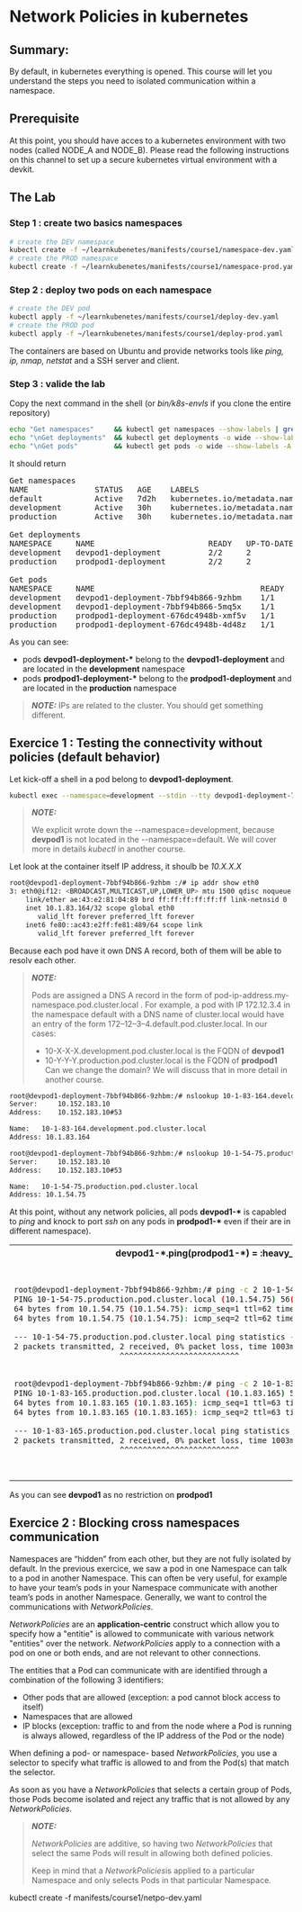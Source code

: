 # Network Policies in kubernetes

## Summary: 
By default, in kubernetes everything is opened. This course will let you understand the steps you need to isolated communication within a namespace.

## Prerequisite

At this point, you should have acces to a kubernetes environment with two nodes (called NODE_A and NODE_B).
Please read the following instructions on this channel to set up a secure kubernetes virtual environment with a devkit.

## The Lab

### Step 1 : create two basics namespaces 

```bash
# create the DEV namespace
kubectl create -f ~/learnkubenetes/manifests/course1/namespace-dev.yaml
# create the PROD namespace
kubectl create -f ~/learnkubenetes/manifests/course1/namespace-prod.yaml
```

### Step 2 : deploy two pods on each namespace

```bash
# create the DEV pod
kubectl apply -f ~/learnkubenetes/manifests/course1/deploy-dev.yaml
# create the PROD pod
kubectl apply -f ~/learnkubenetes/manifests/course1/deploy-prod.yaml
```
The containers are based on Ubuntu and provide networks tools like *ping, ip, nmap, netstat* and a SSH server and client.

### Step 3 : valide the lab
Copy the next command in the shell (or *bin/k8s-envls* if you clone the entire repository)
```bash
echo "Get namespaces"     && kubectl get namespaces --show-labels | grep -v "^kube"  
echo "\nGet deployments"  && kubectl get deployments -o wide --show-labels -A | grep -v "^kube"
echo "\nGet pods"         && kubectl get pods -o wide --show-labels -A | grep -v "^kube"
```

It should return
<pre>
Get namespaces
NAME              STATUS   AGE    LABELS
default           Active   7d2h   kubernetes.io/metadata.name=default
development       Active   30h    kubernetes.io/metadata.name=development,name=development
production        Active   30h    kubernetes.io/metadata.name=production,name=production

Get deployments
NAMESPACE     NAME                        READY   UP-TO-DATE   AVAILABLE   AGE    CONTAINERS   IMAGES                  SELECTOR         LABELS
development   devpod1-deployment          2/2     2            2           Ss     devctd1      capso/capsonet:latest   app=devpod1      app=devpod1
production    prodpod1-deployment         2/2     2            2           Ss     prodctd1     capso/capsonet:latest   app=prodpod1     app=prodpod1

Get pods
NAMESPACE     NAME                                   READY   STATUS    RESTARTS  AGE  IP             NODE     LABELS
development   devpod1-deployment-7bbf94b866-9zhbm    1/1     Running   0         35m  10.1.83.164    NODE_A   app=devpod1,pod-template-hash=7bbf94b866
development   devpod1-deployment-7bbf94b866-5mq5x    1/1     Running   0         35m  10.1.54.74     NODE_B   app=devpod1,pod-template-hash=7bbf94b866
production    prodpod1-deployment-676dc4948b-xmf5v   1/1     Running   0         53s  10.1.83.165    NODE_A   app=prodpod1,pod-template-hash=676dc4948b
production    prodpod1-deployment-676dc4948b-4d48z   1/1     Running   0         53s  10.1.54.75     NODE_B   app=prodpod1,pod-template-hash=676dc4948b
</pre>

As you can see:
- pods **devpod1-deployment-\*** belong to the **devpod1-deployment** and are located in the **development** namespace
- pods **prodpod1-deployment-\*** belong to the **prodpod1-deployment** and are located in the **production** namespace

> **_NOTE:_**  IPs are related to the cluster. You should get something different. 

## Exercice 1 : Testing the connectivity without policies (default behavior)

Let kick-off a shell in a pod belong to **devpod1-deployment**. 

```bash
kubectl exec --namespace=development --stdin --tty devpod1-deployment-7bbf94b866-9zhbm  -- /bin/bash
```
> **_NOTE:_** 
>
>We explicit wrote down the --namespace=development, because **devpod1** is not located in the --namespace=default. We will cover more in details *kubectl* in another course.

Let look at the container itself IP address, it shoulb be *10.X.X.X*

```bash
root@devpod1-deployment-7bbf94b866-9zhbm :/# ip addr show eth0
3: eth0@if12: <BROADCAST,MULTICAST,UP,LOWER_UP> mtu 1500 qdisc noqueue state UP group default 
    link/ether ae:43:e2:81:04:89 brd ff:ff:ff:ff:ff:ff link-netnsid 0
    inet 10.1.83.164/32 scope global eth0
       valid_lft forever preferred_lft forever
    inet6 fe80::ac43:e2ff:fe81:489/64 scope link 
       valid_lft forever preferred_lft forever
```
Because each pod have it own DNS A record, both of them will be able to resolv each other.

> **_NOTE:_**  
>
>Pods are assigned a DNS A record in the form of pod-ip-address.my-namespace.pod.cluster.local . For example, a pod with IP 172.12.3.4 in the namespace default with a DNS name of cluster.local would have an entry of the form 172–12–3–4.default.pod.cluster.local. In our cases:
> - 10-X-X-X.development.pod.cluster.local is the FQDN of **devpod1** 
> - 10-Y-Y-Y.production.pod.cluster.local is the FQDN of **prodpod1** 
> Can we change the domain? We will discuss that in more detail in another course.
```bash
root@devpod1-deployment-7bbf94b866-9zhbm:/# nslookup 10-1-83-164.development.pod.cluster.local
Server:		10.152.183.10
Address:	10.152.183.10#53

Name:	10-1-83-164.development.pod.cluster.local
Address: 10.1.83.164

root@devpod1-deployment-7bbf94b866-9zhbm:/# nslookup 10-1-54-75.production.pod.cluster.local
Server:		10.152.183.10
Address:	10.152.183.10#53

Name:	10-1-54-75.production.pod.cluster.local
Address: 10.1.54.75
```

At this point, without any network policies, all pods **devpod1-\*** is capabled to *ping* and knock to port *ssh* on any pods in **prodpod1-\*** even if their are in different namespace).

<table>
<tr>
<th>
devpod1-*.ping(prodpod1-*) = :heavy_check_mark:
</th>
<th>
devpod1-*.nmap(prodpod1-*,22) = :heavy_check_mark:
</th>
</tr>
<tr>
<td>

```bash
root@devpod1-deployment-7bbf94b866-9zhbm:/# ping -c 2 10-1-54-75.production.pod.cluster.local 
PING 10-1-54-75.production.pod.cluster.local (10.1.54.75) 56(84) bytes of data.
64 bytes from 10.1.54.75 (10.1.54.75): icmp_seq=1 ttl=62 time=0.520 ms
64 bytes from 10.1.54.75 (10.1.54.75): icmp_seq=2 ttl=62 time=0.583 ms

--- 10-1-54-75.production.pod.cluster.local ping statistics ---
2 packets transmitted, 2 received, 0% packet loss, time 1003ms
                       ^^^^^^^^^^^^^^^^^^^^^^^^^^


root@devpod1-deployment-7bbf94b866-9zhbm:/# ping -c 2 10-1-83-165.production.pod.cluster.local 
PING 10-1-83-165.production.pod.cluster.local (10.1.83.165) 56(84) bytes of data.
64 bytes from 10.1.83.165 (10.1.83.165): icmp_seq=1 ttl=63 time=0.031 ms
64 bytes from 10.1.83.165 (10.1.83.165): icmp_seq=2 ttl=63 time=0.055 ms

--- 10-1-83-165.production.pod.cluster.local ping statistics ---
2 packets transmitted, 2 received, 0% packet loss, time 1003ms
                       ^^^^^^^^^^^^^^^^^^^^^^^^^^
```

</td>

<td>

```bash
root@devpod1-deployment-7bbf94b866-9zhbm:/# nmap 10-1-54-75.production.pod.cluster.local -p 22
Starting Nmap 7.80 ( https://nmap.org ) at 2023-02-28 18:20 EST
Nmap scan report for 10-1-54-75.production.pod.cluster.local (10.1.54.75)
Host is up (0.00067s latency).

PORT   STATE SERVICE
22/tcp open  ssh 
^^^^^^^^^^^^^^^^^

Nmap done: 1 IP address (1 host up) scanned in 0.32 seconds

root@devpod1-deployment-7bbf94b866-9zhbm:/# nmap 10-1-83-165.production.pod.cluster.local -p 22
Starting Nmap 7.80 ( https://nmap.org ) at 2023-02-28 18:20 EST
Nmap scan report for 10-1-83-165.production.pod.cluster.local (10.1.83.165)
Host is up (0.000055s latency).

PORT   STATE SERVICE
22/tcp open  ssh 
^^^^^^^^^^^^^^^^^

Nmap done: 1 IP address (1 host up) scanned in 0.22 seconds
```

</td>
</tr>
</table>



As you can see **devpod1** as no restriction on **prodpod1**


## Exercice 2 : Blocking cross namespaces communication

Namespaces are “hidden” from each other, but they are not fully isolated by default. In the previous exercice, we saw  a pod in one Namespace can talk to a pod in another Namespace. This can often be very useful, for example to have your team’s pods in your Namespace communicate with another team’s pods in another Namespace. Generally, we want to control the communications with *NetworkPolicies*. 

*NetworkPolicies* are an **application-centric** construct which allow you to specify how a "entitie" is allowed to communicate with various network "entities" over the network. *NetworkPolicies* apply to a connection with a pod on one or both ends, and are not relevant to other connections.

The entities that a Pod can communicate with are identified through a combination of the following 3 identifiers:

- Other pods that are allowed (exception: a pod cannot block access to itself) 
- Namespaces that are allowed
- IP blocks (exception: traffic to and from the node where a Pod is running is always allowed, regardless of the IP address of the Pod or the node)

When defining a pod- or namespace- based *NetworkPolicies*, you use a selector to specify what traffic is allowed to and from the Pod(s) that match the selector.

As soon as you have a *NetworkPolicies* that selects a certain group of Pods, those Pods become isolated and reject any traffic that is not allowed by any *NetworkPolicies*.

> **_NOTE:_**
>
> *NetworkPolicies* are additive, so having two *NetworkPolicies* that select the same Pods will result in allowing both defined policies.
> 
> Keep in mind that a *NetworkPolicies*is applied to a particular Namespace and only selects Pods in that particular Namespace.

kubectl create -f manifests/course1/netpo-dev.yaml
